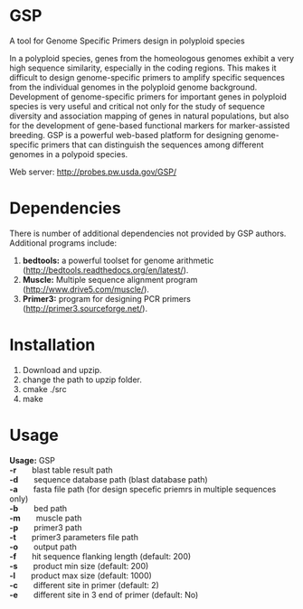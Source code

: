 # GSP
A tool for Genome Specific Primers design in polyploid species

In a polyploid species, genes from the homeologous genomes exhibit a very high sequence similarity, especially in the coding regions. This makes it difficult to design genome-specific primers to amplify specific sequences from the individual genomes in the polyploid genome background. Development of genome-specific primers for important genes in polyploid species is very useful and critical not only for the study of sequence diversity and association mapping of genes in natural populations, but also for the development of gene-based functional markers for marker-assisted breeding. GSP is a powerful web-based platform for designing genome-specific primers that can distinguish the sequences among different genomes in a polypoid species.

Web server: http://probes.pw.usda.gov/GSP/

# Dependencies
There is number of additional dependencies not provided by GSP authors. Additional programs include:  
1. <b>bedtools:</b> a powerful toolset for genome arithmetic (http://bedtools.readthedocs.org/en/latest/).
2. <b>Muscle:</b> Multiple sequence alignment program (http://www.drive5.com/muscle/).
3. <b>Primer3:</b> program for designing PCR primers (http://primer3.sourceforge.net/).


# Installation
1. Download and upzip.
2. change the path to upzip folder.
3. cmake ./src
4. make

# Usage
<b>Usage:</b> GSP  
<b>-r</b>&nbsp;&nbsp;&nbsp;&nbsp;&nbsp;&nbsp;&nbsp;blast table result path  
<b>-d</b>&nbsp;&nbsp;&nbsp;&nbsp;&nbsp;&nbsp;&nbsp;sequence database path (blast database path)  
<b>-a</b>&nbsp;&nbsp;&nbsp;&nbsp;&nbsp;&nbsp;&nbsp;fasta file path (for design specefic priemrs in multiple sequences only)  
<b>-b</b>&nbsp;&nbsp;&nbsp;&nbsp;&nbsp;&nbsp;&nbsp;bed path  
<b>-m</b>&nbsp;&nbsp;&nbsp;&nbsp;&nbsp;&nbsp;&nbsp;muscle path  
<b>-p</b>&nbsp;&nbsp;&nbsp;&nbsp;&nbsp;&nbsp;&nbsp;primer3 path  
<b>-t</b>&nbsp;&nbsp;&nbsp;&nbsp;&nbsp;&nbsp;&nbsp;primer3 parameters file path  
<b>-o</b>&nbsp;&nbsp;&nbsp;&nbsp;&nbsp;&nbsp;&nbsp;output path  
<b>-f</b>&nbsp;&nbsp;&nbsp;&nbsp;&nbsp;&nbsp;&nbsp;hit sequence flanking length (default: 200)  
<b>-s</b>&nbsp;&nbsp;&nbsp;&nbsp;&nbsp;&nbsp;&nbsp;product min size (default: 200)  
<b>-l</b>&nbsp;&nbsp;&nbsp;&nbsp;&nbsp;&nbsp;&nbsp;product max size (default: 1000)  
<b>-c</b>&nbsp;&nbsp;&nbsp;&nbsp;&nbsp;&nbsp;&nbsp;different site in primer (default: 2)  
<b>-e</b>&nbsp;&nbsp;&nbsp;&nbsp;&nbsp;&nbsp;&nbsp;different site in 3 end of primer (default: No)  
